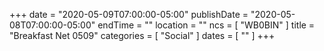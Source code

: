 +++
date = "2020-05-09T07:00:00-05:00"
publishDate = "2020-05-08T07:00:00-05:00"
endTime = ""
location = ""
ncs = [ "WB0BIN" ]
title = "Breakfast Net 0509"
categories = [ "Social" ]
dates = [ "" ]
+++
